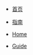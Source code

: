 <!--
 * @Descripttion: 
 * @version: 
 * @Author: 冉勇
 * @Date: 2021-04-19 14:22:03
 * @LastEditTime: 2021-04-19 14:26:44
-->


* [首页](zh-cn/)
* [指南](zh-cn/guide)

* [Home](/)
* [Guide](guide.md "The greatest guide in the world")